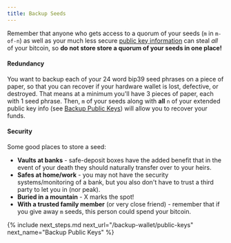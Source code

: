 ```yaml
---
title: Backup Seeds
---
```


Remember that anyone who gets access to a quorum of your seeds (`m` in `m-of-n`) as well as your much less secure [public key information](/backup-wallet/public-keys) can steal _all_ of your bitcoin, so **do not store store a quorum of your seeds in one place!**

#### Redundancy
You want to backup each of your 24 word bip39 seed phrases on a piece of paper, so that you can recover if your hardware wallet is lost, defective, or destroyed.
That means at a minimum you'll have 3 pieces of paper, each with 1 seed phrase.
Then, `m` of your seeds along with **all** `n` of your extended public key info (see [Backup Public Keys](/backup-wallet/public-keys)) will allow you to recover your funds.

#### Security
Some good places to store a seed:
* **Vaults at banks** - safe-deposit boxes have the added benefit that in the event of your death they should naturally transfer over to your heirs.
* **Safes at home/work** - you may not have the security systems/monitoring of a bank, but you also don't have to trust a third party to let you in (nor peak).
* **Buried in a mountain** - X marks the spot!
* **With a trusted family member** (or very close friend) - remember that if you give away `m` seeds, this person could spend your bitcoin.


{% include next_steps.md next_url="/backup-wallet/public-keys" next_name="Backup Public Keys" %}
